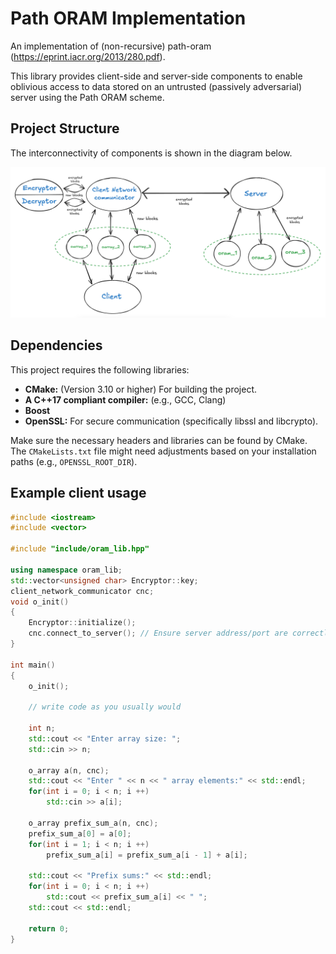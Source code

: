 # Path ORAM Implementation

An implementation of (non-recursive) path-oram (https://eprint.iacr.org/2013/280.pdf).

This library provides client-side and server-side components to enable oblivious access to data stored on an untrusted (passively adversarial) server using the Path ORAM scheme.

## Project Structure

The interconnectivity of components is shown in the diagram below.

![ORAM Structure](misc/structure.png)

## Dependencies

This project requires the following libraries:

*   **CMake:** (Version 3.10 or higher) For building the project.
*   **A C++17 compliant compiler:** (e.g., GCC, Clang)
*   **Boost**
*   **OpenSSL:** For secure communication (specifically libssl and libcrypto).


Make sure the necessary headers and libraries can be found by CMake. The `CMakeLists.txt` file might need adjustments based on your installation paths (e.g., `OPENSSL_ROOT_DIR`).

## Example client usage

```cpp
#include <iostream>
#include <vector>

#include "include/oram_lib.hpp"

using namespace oram_lib;
std::vector<unsigned char> Encryptor::key;
client_network_communicator cnc;
void o_init()
{
    Encryptor::initialize();
    cnc.connect_to_server(); // Ensure server address/port are correctly configured
}

int main()
{
    o_init();

    // write code as you usually would 

    int n;
    std::cout << "Enter array size: ";
    std::cin >> n;

    o_array a(n, cnc);
    std::cout << "Enter " << n << " array elements:" << std::endl;
    for(int i = 0; i < n; i ++)
        std::cin >> a[i];

    o_array prefix_sum_a(n, cnc);
    prefix_sum_a[0] = a[0];
    for(int i = 1; i < n; i ++)
        prefix_sum_a[i] = prefix_sum_a[i - 1] + a[i];

    std::cout << "Prefix sums:" << std::endl;
    for(int i = 0; i < n; i ++)
        std::cout << prefix_sum_a[i] << " ";
    std::cout << std::endl;

    return 0;
}
```
